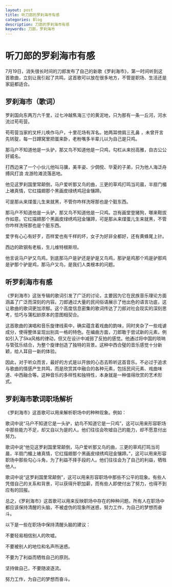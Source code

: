 ```yaml
---
layout: post
title: 听刀郎的罗刹海市有感
categories: Blog
description: 刀郎的罗刹海市有感
keywords: 刀郎，罗刹海市
---
```


# 听刀郎的罗刹海市有感

7月19日，消失很长时间的刀郎发布了自己的新歌《罗刹海市》，第一时间听到这首歌曲，立刻让我引起了共鸣，这首歌可以放在很多地方，不管是职场、生活还是家庭都适合。

## 罗刹海市（歌词）

罗刹国向东两万六千里，过七冲越焦海三寸的黄泥地，只为那有一条一丘河，河水流过苟苟营。

苟苟营当家的叉杆儿唤作马户，十里花场有浑名。她两耳傍肩三孔鼻 ，未曾开言先转腚，每一日蹲窝里把蛋来卧，老粉嘴多半辈儿以为自己是只鸡。

那马户不知道他是一头驴，那又鸟不知道他是一只鸡，勾栏从来扮高雅，自古公公好威名。

打西边来了一个小伙儿他叫马骥，美丰姿、少倜傥、华夏的子弟，只为他人海泛舟搏风打浪 龙游险滩流落恶地。

他见这罗刹国里常颠倒，马户爱听那又鸟的曲，三更的草鸡打鸣当司晨，半扇门楣上裱真情，它红描翅那个黑画皮绿绣鸡冠金镶蹄。

可是那从来煤蛋儿生来就黑，不管你咋样洗呀那也是个脏东西。

那马户不知道他是一头驴，那又鸟不知道他是一只鸡。岂有画堂登猪狗，哪来鞋拔作如意。它红描翅那个黑画皮绿绣鸡冠金镶蹄，可是那从来煤蛋儿生来就黑，不管你咋样洗呀那也是个脏东西。

爱字有心心有好歹，百样爱也有千样的坏，女子为好非全都好，还有黄蜂尾上针。

西边的欧钢有老板，生儿维特根斯坦。

他言说马户驴又鸟鸡，到底那马户是驴还是驴是又鸟鸡，那驴是鸡那个鸡是驴那鸡是驴那个驴是鸡，那马户又鸟，是我们人类根本的问题。

## 听罗刹海市有感

《罗刹海市》这张专辑的歌词引发了广泛的讨论，主要因为它在民族音乐理论方面涵盖了广泛而深刻的内容。刀郎通过大量的民间俗语展示了他出色的语言功底，这让歌曲的歌词更加浓郁。这个高度信息密集的歌词传达了刀郎对社会现实的深刻思考，恰巧与蒲松龄原本的意图相契合。

这首歌曲的演唱和音乐旋律线索中，确实蕴含着戏曲的韵味，同时夹杂了一些戏谑成分，使得整体呈现出别具一格的特色。在编曲方面，刀郎敢于尝试新的元素，例如引入了Ska风格的律动，但又在设计中减弱了反拍的感觉。他通过将中国的唢呐与管弦乐结合，为整个旋律创造了独特的背景。这种中西合璧的音乐感觉十分新颖，给人耳目一新的体验。

因此，对于听众而言，最好的方式是以开放的心态去聆听这首音乐。不必过于追求与歌曲的情感产生共鸣，而是欣赏其中融合的各种元素，包括民间元素、戏曲味道、中西融合等。这种音乐的多样性和独特性，本身就是一种值得欣赏的艺术形式。

## 罗刹海市歌词职场解析

《罗刹海市》这首歌可以用来解析职场中的种种现象。例如：

歌词中说“马户不知道它是一头驴，幼鸟不知道它是一只鸡”，这可以用来形容职场中那些能力不足，却又自以为是的人。他们往往会吹嘘自己的能力，却不愿意付出努力。

歌词中说“他见这罗刹国里常颠倒，马户爱听那又鸟的曲，三更的草鸡打鸣当司晨，半扇门楣上裱真情，它红描翅那个黑画皮绿绣鸡冠金镶蹄。”，这可以用来形容职场中那些勾心斗角，为了利益不择手段的人。他们往往会为了自己的利益，牺牲他人。

歌词中说“这罗刹国里常颠倒”，这可以用来形容职场中那些不公平的现象。有些人凭借自己的关系和背景，可以获得升职加薪，而有些人即使付出了努力，也得不到应有的回报。

总之，《罗刹海市》这首歌可以用来反映职场中存在的种种问题。所有人在职场中都应该保持清醒的头脑，不被虚伪的现象所迷惑，努力工作，为自己的梦想而奋斗。

以下是一些在职场中保持清醒头脑的建议：

不要轻易相信别人的吹嘘。

不要被别人的地位和名声所迷惑。

不要为了利益而牺牲自己的原则。

坚持做自己，不要随波逐流。

努力工作，为自己的梦想而奋斗。

